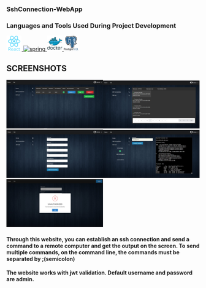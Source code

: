 ### SshConnection-WebApp

<h3 align="left">Languages and Tools Used During Project Development</h3>
<p align="left">  <a href="https://reactjs.org/" target="_blank"> <img src="https://raw.githubusercontent.com/devicons/devicon/master/icons/react/react-original-wordmark.svg" alt="react" width="40" height="40"/> </a> <a href="https://spring.io/" target="_blank"> <img src="https://www.vectorlogo.zone/logos/springio/springio-icon.svg" alt="spring" width="40" height="40"/> </a> <a href="https://www.docker.com/" target="_blank"> <img src="https://raw.githubusercontent.com/devicons/devicon/master/icons/docker/docker-original-wordmark.svg" alt="docker" width="40" height="40"/> </a> <a href="https://www.postgresql.org" target="_blank"> <img src="https://raw.githubusercontent.com/devicons/devicon/master/icons/postgresql/postgresql-original-wordmark.svg" alt="postgresql" width="40" height="40"/> </a> </p>

## SCREENSHOTS
<img src = "/images/ssh-listPage.jpg" height="47%" width="50%"><img src = "/images/ssh-logPage.jpg" height="50%" width="50%"><img src = "/images/ssh-newConnection.jpg" height="50%" width="50%"><img src = "/images/ssh-runPage.jpg" height="50%" width="50%"><img src = "/images/ssh-unAuthorized.jpg" height="50%" width="50%">

#### Through this website, you can establish an ssh connection and send a command to a remote computer and get the output on the screen. To send multiple commands, on the command line, the commands must be separated by ;(semicolon)
#### The website works with jwt validation. Default username and password are admin.
